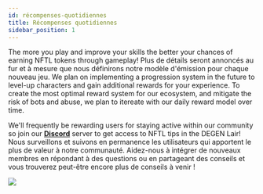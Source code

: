 ```yaml
---
id: récompenses-quotidiennes
title: Récompenses quotidiennes
sidebar_position: 1
---
```


The more you play and improve your skills the better your chances of earning NFTL tokens through gameplay! Plus de détails seront annoncés au fur et à mesure que nous définirons notre modèle d'émission pour chaque nouveau jeu. We plan on implementing a progression system in the future to level-up characters and gain additional rewards for your experience. To create the most optimal reward system for our ecosystem, and mitigate the risk of bots and abuse, we plan to itereate with our daily reward model over time.

We'll frequently be rewarding users for staying active within our community so join our **[Discord](https://discord.gg/niftyleague)** server to get access to NFTL tips in the DEGEN Lair! Nous surveillons et suivons en permanence les utilisateurs qui apportent le plus de valeur à notre communauté. Aidez-nous à intégrer de nouveaux membres en répondant à des questions ou en partageant des conseils et vous trouverez peut-être encore plus de conseils à venir !

![](/img/twitch-stream.png)
